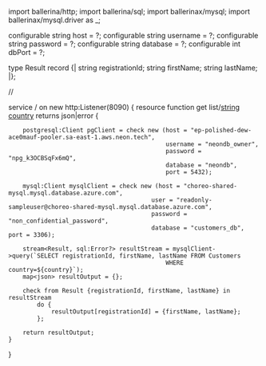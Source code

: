 import ballerina/http;
import ballerina/sql;
import ballerinax/mysql;
import ballerinax/mysql.driver as _;

configurable string host = ?;
configurable string username = ?;
configurable string password = ?;
configurable string database = ?;
configurable int dbPort = ?;


type Result record {|
    string registrationId;
    string firstName;
    string lastName;
|};

//

service / on new http:Listener(8090) {
    resource function get list/[string country]() returns json|error {

        postgresql:Client pgClient = check new (host = "ep-polished-dew-ace0mauf-pooler.sa-east-1.aws.neon.tech",
                                                username = "neondb_owner",
                                                password = "npg_k3OCBSqFx6mQ",
                                                database = "neondb",
                                                port = 5432);
                                                
        mysql:Client mysqlClient = check new (host = "choreo-shared-mysql.mysql.database.azure.com",
                                            user = "readonly-sampleuser@choreo-shared-mysql.mysql.database.azure.com",
                                            password = "non_confidential_password",
                                            database = "customers_db", port = 3306);

        stream<Result, sql:Error?> resultStream = mysqlClient->query(`SELECT registrationId, firstName, lastName FROM Customers 
                                                WHERE country=${country}`);
        map<json> resultOutput = {};

        check from Result {registrationId, firstName, lastName} in resultStream
            do {
                resultOutput[registrationId] = {firstName, lastName};
            };

        return resultOutput;
    }
}
